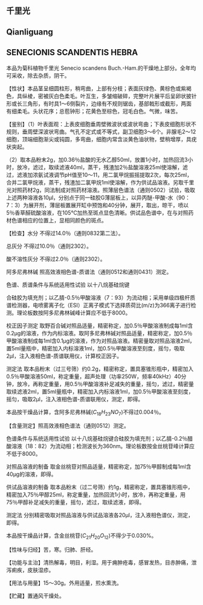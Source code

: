 ## 千里光

## Qianliguang

## SENECIONIS SCANDENTIS HEBRA

本品为菊科植物千里光 Senecio scandens Buch.-Ham.的干燥地上部分。全年均可采收，除去杂质，阴干。

【性状】本品茎呈细圆柱形，稍弯曲，上部有分枝；表面灰绿色、黄棕色或紫褐色，具纵棱，密被灰白色柔毛。叶互生，多皱缩破碎，完整叶片展平后呈卵状披针形或长三角形，有时具1～6侧裂片，边缘有不规则锯齿，基部戟形或截形，两面有细柔毛。头状花序；总苞钟形；花黄色至棕色，冠毛白色。气微，味苦。

【鉴别】（1）叶表面观：上表皮细胞垂周壁微波状或波状弯曲；下表皮细胞形状不规则，垂周壁深波状弯曲。气孔不定式或不等式，副卫细胞3～6个。非腺毛2～12细胞，顶端细胞渐尖或钝圆，多弯曲，细胞内常含淡黄色油状物，壁稍增厚，具疣状突起。

（2）取本品粉末2g，加0.36％盐酸的无水乙醇50ml，放置1小时，加热回流3小时，放冷，滤过，取续滤液40ml，蒸干，残渣加2％盐酸溶液25ml使溶解，滤过，滤液加浓氨试液调节pH值至10～11，用二氯甲烷振摇提取2次，每次25ml，合并二氯甲烷液，蒸干，残渣加二氯甲烷1ml使溶解，作为供试品溶液。另取千里光对照药材2g，同法制成对照药材溶液。照薄层色谱法（通则0502）试验，吸取上述两种溶液各10μl，分别点于同一硅胶G薄层板上，以异丙醚-甲酸-水（90：7：3）为展开剂，薄层板置展开缸中预饱和40分钟，展开，取出，晾干，喷以5％香草醛硫酸溶液，在105℃加热至斑点显色清晰。供试品色谱中，在与对照药材色谱相应的位置上，显相同颜色的斑点。

【检查】水分 不得过14.0％（通则0832第二法）。

总灰分 不得过10.0％（通则2302）。

酸不溶性灰分 不得过2.0％（通则2302）。

阿多尼弗林碱 照高效液相色谱-质谱法（通则0512和通则0431）测定。

色谱、质谱条件与系统适用性试验 以十八烷基硅烷键

合硅胶为填充剂；以乙腈-0.5％甲酸溶液（7：93）为流动相；采用单级四极杆质谱检测器，电喷雾离子化（ESI）正离子模式下选择质荷比(m/z)为366离子进行检测。理论板数按阿多尼弗林碱峰计算应不低于8000。

校正因子测定 取野百合碱对照品适量，精密称定，加0.5％甲酸溶液制成每1ml含0.2μg的溶液，作为内标溶液。取阿多尼弗林碱对照品适量，精密称定，加0.5％甲酸溶液制成每1ml含0.1μg的溶液，作为对照品溶液。精密量取对照品溶液2ml，置5ml量瓶中，精密加入内标溶液1ml，加0.5％甲酸溶液至刻度，摇匀，吸取2μl，注入液相色谱-质谱联用仪，计算校正因子。

测定法 取本品粉末（过三号筛）约0.2g，精密称定，置具塞锥形瓶中，精密加入0.5％甲酸溶液50ml，称定重量，超声处理（功率250W，频率40kHz）40分钟，放冷，再称定重量，用0.5％甲酸溶液补足减失的重量，摇匀，滤过，精密量取续滤液2ml，置5ml量瓶中，精密加入内标溶液1ml，加0.5％甲酸溶液至刻度，摇匀，吸取2μl，注入液相色谱-质谱联用仪，测定，即得。

本品按干燥品计算，含阿多尼弗林碱$( C _ { 1 8 } H _ { 2 3 } N O _ { 7 } )$不得过0.004％。

【含量测定】照高效液相色谱法（通则0512）测定。

色谱条件与系统适用性试验 以十八烷基硅烷键合硅胶为填充剂；以乙腈-0.2％醋酸溶液（18：82）为流动相；检测波长为360nm。理论板数按金丝桃苷峰计算应不低于8000。

对照品溶液的制备 取金丝桃苷对照品适量，精密称定，加75％甲醇制成每1ml含40μg的溶液，即得。

供试品溶液的制备 取本品粉末（过二号筛）约1g，精密称定，置具塞锥形瓶中，精密加入75％甲醇25ml，称定重量，加热回流1小时，放冷，再称定重量，用75％甲醇补足减失的重量，摇匀，滤过，取续滤液，即得。

测定法 分别精密吸取对照品溶液与供试品溶液各20μl，注入液相色谱仪，测定，即得。

本品按干燥品计算，含金丝桃苷$( C _ { 2 1 } H _ { 2 0 } O _ { 1 2 } )$不得少于0.030%。

【性味与归经】苦，寒。归肺、肝经。

【功能与主治】清热解毒，明目，利湿。用于痈肿疮毒，感冒发热，目赤肿痛，泄泻痢疾，皮肤湿疹。

【用法与用量】15～30g。外用适量，煎水熏洗。

【贮藏】置通风干燥处。